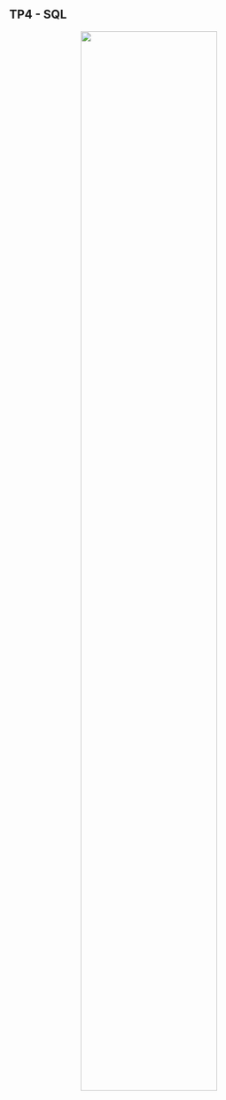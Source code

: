 ## TP4 - SQL

<p align="center">
	<img src="https://github.com/datacharmer/test_db/blob/master/images/employees.png" width="70%">
</p>
